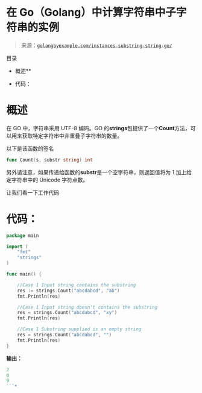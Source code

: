 <!--yml

分类：未分类

日期：2024-10-13 06:12:48

-->

# 在 Go（Golang）中计算字符串中子字符串的实例

> 来源：[`golangbyexample.com/instances-substring-string-go/`](https://golangbyexample.com/instances-substring-string-go/)

目录

+   概述**

+   代码：

# **概述**

在 GO 中，字符串采用 UTF-8 编码。GO 的**strings**包提供了一个**Count**方法，可以用来获取特定字符串中非重叠子字符串的数量。

以下是该函数的签名

```go
func Count(s, substr string) int
```

另外请注意，如果传递给函数的**substr**是一个空字符串，则返回值将为 1 加上给定字符串中的 Unicode 字符点数。

让我们看一下工作代码

# **代码：**

```go
package main

import (
    "fmt"
    "strings"
)

func main() {

    //Case 1 Input string contains the substring
    res := strings.Count("abcdabcd", "ab")
    fmt.Println(res)

    //Case 1 Input string doesn't contains the substring
    res = strings.Count("abcdabcd", "xy")
    fmt.Println(res)

    //Case 1 Substring supplied is an empty string
    res = strings.Count("abcdabcd", "")
    fmt.Println(res)
}
```

**输出：**

```go
2
0
9
```*
